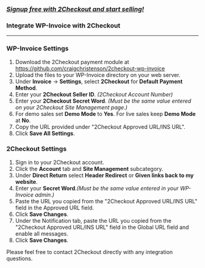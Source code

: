 ### _[Signup free with 2Checkout and start selling!](https://www.2checkout.com/referral?r=git2co)_

### Integrate WP-Invoice with 2Checkout
----------------------------------------

### WP-Invoice Settings

1. Download the 2Checkout payment module at https://github.com/craigchristenson/2checkout-wp-invoice
2. Upload the files to your WP-Invoice directory on your web server.
3. Under **Invoice** -> **Settings**, select **2Checkout** for **Default Payment Method**.
4. Enter your **2Checkout Seller ID**. _(2Checkout Account Number)_ 
5. Enter your **2Checkout Secret Word**. _(Must be the same value entered on your 2Checkout Site Management page.)_
6. For demo sales set **Demo Mode** to **Yes**. For live sales keep **Demo Mode** at **No**.
7. Copy the URL provided under "2Checkout Approved URL/INS URL".
8. Click **Save All Settings**.

### 2Checkout Settings

1. Sign in to your 2Checkout account. 
2. Click the **Account** tab and **Site Management** subcategory. 
3. Under **Direct Return** select **Header Redirect** or **Given links back to my website**.
4. Enter your **Secret Word**._(Must be the same value entered in your WP-Invoice admin.)_
5. Paste the URL you copied from the "2Checkout Approved URL/INS URL" field in the Approved URL field.
6. Click **Save Changes**.
7. Under the Notification tab, paste the URL you copied from the "2Checkout Approved URL/INS URL" field in the Global URL field and enable all messages.
8. Click **Save Changes**.

Please feel free to contact 2Checkout directly with any integration questions.
